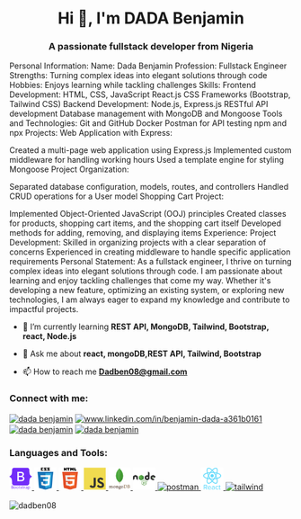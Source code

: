 <h1 align="center">Hi 👋, I'm DADA Benjamin</h1>
<h3 align="center">A passionate fullstack developer from Nigeria</h3>

<p align="left"> Personal Information:
Name: Dada Benjamin
Profession: Fullstack Engineer
Strengths: Turning complex ideas into elegant solutions through code
Hobbies: Enjoys learning while tackling challenges
Skills:
Frontend Development:
HTML, CSS, JavaScript
React.js
CSS Frameworks (Bootstrap, Tailwind CSS)
Backend Development:
Node.js, Express.js
RESTful API development
Database management with MongoDB and Mongoose
Tools and Technologies:
Git and GitHub
Docker
Postman for API testing
npm and npx
Projects:
Web Application with Express:

Created a multi-page web application using Express.js
Implemented custom middleware for handling working hours
Used a template engine for styling
Mongoose Project Organization:

Separated database configuration, models, routes, and controllers
Handled CRUD operations for a User model
Shopping Cart Project:

Implemented Object-Oriented JavaScript (OOJ) principles
Created classes for products, shopping cart items, and the shopping cart itself
Developed methods for adding, removing, and displaying items
Experience:
Project Development:
Skilled in organizing projects with a clear separation of concerns
Experienced in creating middleware to handle specific application requirements
Personal Statement:
As a fullstack engineer, I thrive on turning complex ideas into elegant solutions through code. I am passionate about learning and enjoy tackling challenges that come my way. Whether it's developing a new feature, optimizing an existing system, or exploring new technologies, I am always eager to expand my knowledge and contribute to impactful projects. </p>

- 🌱 I’m currently learning **REST API, MongoDB, Tailwind, Bootstrap, react, Node.js**

- 💬 Ask me about **react, mongoDB,REST API, Tailwind, Bootstrap**

- 📫 How to reach me **Dadben08@gmail.com**

<h3 align="left">Connect with me:</h3>
<p align="left">
<a href="https://twitter.com/dada benjamin" target="blank"><img align="center" src="https://raw.githubusercontent.com/rahuldkjain/github-profile-readme-generator/master/src/images/icons/Social/twitter.svg" alt="dada benjamin" height="30" width="40" /></a>
<a href="https://linkedin.com/in/www.linkedin.com/in/benjamin-dada-a361b0161" target="blank"><img align="center" src="https://raw.githubusercontent.com/rahuldkjain/github-profile-readme-generator/master/src/images/icons/Social/linked-in-alt.svg" alt="www.linkedin.com/in/benjamin-dada-a361b0161" height="30" width="40" /></a>
<a href="https://fb.com/dada benjamin" target="blank"><img align="center" src="https://raw.githubusercontent.com/rahuldkjain/github-profile-readme-generator/master/src/images/icons/Social/facebook.svg" alt="dada benjamin" height="30" width="40" /></a>
<a href="https://instagram.com/dada benjamin" target="blank"><img align="center" src="https://raw.githubusercontent.com/rahuldkjain/github-profile-readme-generator/master/src/images/icons/Social/instagram.svg" alt="dada benjamin" height="30" width="40" /></a>
</p>

<h3 align="left">Languages and Tools:</h3>
<p align="left"> <a href="https://getbootstrap.com" target="_blank" rel="noreferrer"> <img src="https://raw.githubusercontent.com/devicons/devicon/master/icons/bootstrap/bootstrap-plain-wordmark.svg" alt="bootstrap" width="40" height="40"/> </a> <a href="https://www.w3schools.com/css/" target="_blank" rel="noreferrer"> <img src="https://raw.githubusercontent.com/devicons/devicon/master/icons/css3/css3-original-wordmark.svg" alt="css3" width="40" height="40"/> </a> <a href="https://www.w3.org/html/" target="_blank" rel="noreferrer"> <img src="https://raw.githubusercontent.com/devicons/devicon/master/icons/html5/html5-original-wordmark.svg" alt="html5" width="40" height="40"/> </a> <a href="https://developer.mozilla.org/en-US/docs/Web/JavaScript" target="_blank" rel="noreferrer"> <img src="https://raw.githubusercontent.com/devicons/devicon/master/icons/javascript/javascript-original.svg" alt="javascript" width="40" height="40"/> </a> <a href="https://www.mongodb.com/" target="_blank" rel="noreferrer"> <img src="https://raw.githubusercontent.com/devicons/devicon/master/icons/mongodb/mongodb-original-wordmark.svg" alt="mongodb" width="40" height="40"/> </a> <a href="https://nodejs.org" target="_blank" rel="noreferrer"> <img src="https://raw.githubusercontent.com/devicons/devicon/master/icons/nodejs/nodejs-original-wordmark.svg" alt="nodejs" width="40" height="40"/> </a> <a href="https://postman.com" target="_blank" rel="noreferrer"> <img src="https://www.vectorlogo.zone/logos/getpostman/getpostman-icon.svg" alt="postman" width="40" height="40"/> </a> <a href="https://reactjs.org/" target="_blank" rel="noreferrer"> <img src="https://raw.githubusercontent.com/devicons/devicon/master/icons/react/react-original-wordmark.svg" alt="react" width="40" height="40"/> </a> <a href="https://tailwindcss.com/" target="_blank" rel="noreferrer"> <img src="https://www.vectorlogo.zone/logos/tailwindcss/tailwindcss-icon.svg" alt="tailwind" width="40" height="40"/> </a> </p>

<p><img align="center" src="https://github-readme-stats.vercel.app/api/top-langs?username=dadben08&show_icons=true&locale=en&layout=compact" alt="dadben08" /></p>
